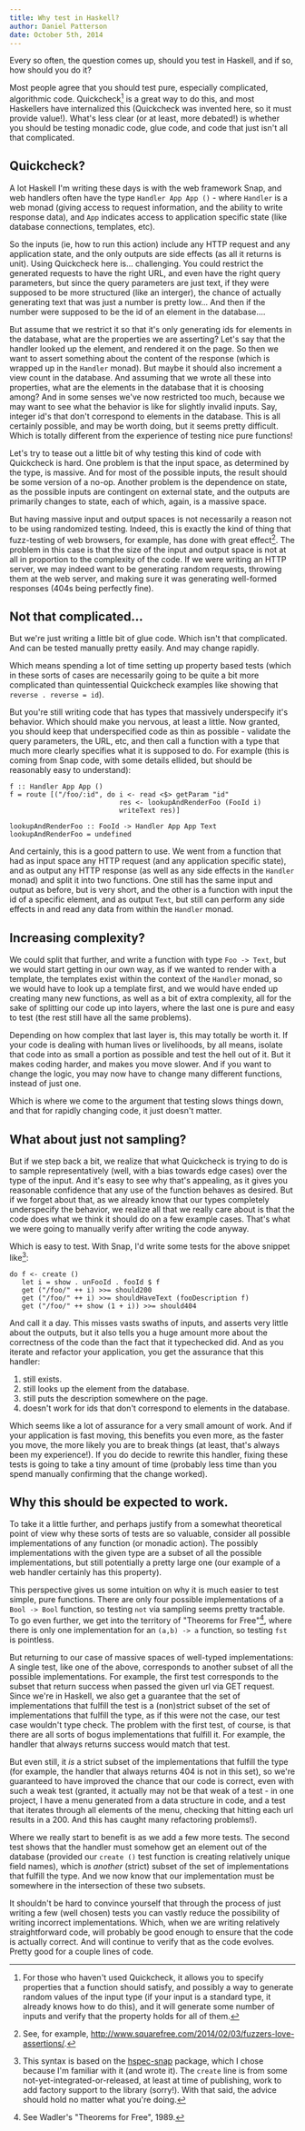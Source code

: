```yaml
---
title: Why test in Haskell?
author: Daniel Patterson
date: October 5th, 2014
---
```


Every so often, the question comes up, should you test in Haskell, and
if so, how should you do it?

Most people agree that you should test pure, especially complicated,
algorithmic code. Quickcheck[^quickcheck] is a great way to do this,
and most Haskellers have internalized this (Quickcheck was invented
here, so it must provide value!). What's less clear (or at least, more
debated!) is whether you should be testing monadic code, glue code,
and code that just isn't all that complicated.

## Quickcheck?

A lot  Haskell I'm writing these days is with the web framework Snap, and
web handlers often have the type `Handler App App ()` - where
`Handler` is a web monad (giving access to request information, and
the ability to write response data), and `App` indicates access to
application specific state (like database connections, templates,
etc).

So the inputs (ie, how to run this action) include any HTTP request
and any application state, and the only outputs are side effects (as
all it returns is unit). Using Quickcheck here is... challenging. You
could restrict the generated requests to have the right URL, and even
have the right query parameters, but since the query parameters are
just text, if they were supposed to be more structured (like an
interger), the chance of actually generating text that was just a
number is pretty low... And then if the number were supposed to be the
id of an element in the database....

But assume that we restrict it so that it's only generating ids for
elements in the database, what are the properties we are asserting?
Let's say that the handler looked up the element, and rendered it on
the page. So then we want to assert something about the content of the
response (which is wrapped up in the `Handler` monad). But maybe it
should also increment a view count in the database. And assuming that
we wrote all these into properties, what are the elements in the
database that it is choosing among? And in some senses we've now
restricted too much, because we may want to see what the behavior is
like for slightly invalid inputs. Say, integer id's that don't
correspond to elements in the database. This is all certainly
possible, and may be worth doing, but it seems pretty difficult. Which
is totally different from the experience of testing nice pure
functions!

Let's try to tease out a little bit of why testing this kind of code
with Quickcheck is hard. One problem is that the input space, as
determined by the type, is massive. And for most of the possible
inputs, the result should be some version of a no-op. Another problem
is the dependence on state, as the possible inputs are contingent on
external state, and the outputs are primarily changes to state, each
of which, again, is a massive space.

But having massive input and output spaces is not necessarily a reason
not to be using randomized testing. Indeed, this is exactly the kind
of thing that fuzz-testing of web browsers, for example, has done with
great effect[^webfuzzing]. The problem in this case is that the size of the input and
output space is not at all in proportion to the complexity of the code.
If we were writing an HTTP server, we may indeed want to be generating
random requests, throwing them at the web server, and making sure it was
generating well-formed responses (404s being perfectly fine).

## Not that complicated...

But we're just writing a little bit of glue code. Which isn't that
complicated. And can be tested manually pretty easily. And may change
rapidly.

Which means spending a lot of time setting up property based tests
(which in these sorts of cases are necessarily going to be quite a bit
more complicated than quintessential Quickcheck examples like showing
that `reverse . reverse = id`).

But you're still writing code that has types that massively
underspecify it's behavior. Which should make you nervous, at least a
little. Now granted, you should keep that underspecified code as thin
as possible - validate the query parameters, the URL, etc, and then
call a function with a type that much more clearly specifies what it is
supposed to do. For example (this is coming from Snap code, with some
details ellided, but should be reasonably easy to understand):

```
f :: Handler App App ()
f = route [("/foo/:id", do i <- read <$> getParam "id"
                           res <- lookupAndRenderFoo (FooId i)
                           writeText res)]

lookupAndRenderFoo :: FooId -> Handler App App Text
lookupAndRenderFoo = undefined
```

And certainly, this is a good pattern to use. We went from a function
that had as input space any HTTP request (and any application specific
state), and as output any HTTP response (as well as any side effects
in the `Handler` monad) and split it into two functions. One still has
the same input and output as before, but is very short, and the other
is a function with input the id of a specific element, and as output
`Text`, but still can perform any side effects in and read any data
from within the `Handler` monad.

## Increasing complexity?

We could split that further, and write a function with type `Foo ->
Text`, but we would start getting in our own way, as if we wanted to
render with a template, the templates exist within the context of the
`Handler` monad, so we would have to look up a template first, and we
would have ended up creating many new functions, as well as a bit of
extra complexity, all for the sake of splitting our code up into
layers, where the last one is pure and easy to test (the rest still
have all the same problems).

Depending on how complex that last layer is, this may totally be worth
it. If your code is dealing with human lives or livelihoods, by all
means, isolate that code into as small a portion as possible and test
the hell out of it. But it makes coding harder, and makes you move
slower. And if you want to change the logic, you may now have to
change many different functions, instead of just one.

Which is where we come to the argument that testing slows things down,
and that for rapidly changing code, it just doesn't matter.

## What about just not sampling?

But if we step back a bit, we realize that what Quickcheck is trying
to do is to sample representatively (well, with a bias towards edge
cases) over the type of the input. And it's easy to see why that's
appealing, as it gives you reasonable confidence that any use of the
function behaves as desired. But if we forget about that, as we
already know that our types completely underspecify the behavior, we
realize all that we really care about is that the code does what we
think it should do on a few example cases. That's what we were going
to manually verify after writing the code anyway.

Which is easy to test. With Snap, I'd write some tests for the above
snippet like[^hspec-snap]:

```
do f <- create ()
   let i = show . unFooId . fooId $ f
   get ("/foo/" ++ i) >>= should200
   get ("/foo/" ++ i) >>= shouldHaveText (fooDescription f)
   get ("/foo/" ++ show (1 + i)) >>= should404
```

And call it a day. This misses vasts swaths of inputs, and asserts
very little about the outputs, but it also tells you a huge amount more
about the correctness of the code than the fact that it typechecked
did. And as you iterate and refactor your application, you get the
assurance that this handler:

1. still exists.
2. still looks up the element from the database.
3. still puts the description somewhere on the page.
4. doesn't work for ids that don't correspond to elements in the database.

Which seems like a lot of assurance for a very small amount of
work. And if your application is fast moving, this benefits you even
more, as the faster you move, the more likely you are to break things
(at least, that's always been my experience!).  If you do decide to
rewrite this handler, fixing these tests is going to take a tiny
amount of time (probably less time than you spend manually confirming
that the change worked).

## Why this should be expected to work.

To take it a little further, and perhaps justify from a somewhat
theoretical point of view why these sorts of tests are so valuable,
consider all possible implementations of any function (or monadic
action). The possibly implementations with the given type are a subset
of all the possible implementations, but still potentially a pretty
large one (our example of a web handler certainly has this
property).

This perspective gives us some intuition on why it is much easier to
test simple, pure functions. There are only four possible
implementations of a `Bool -> Bool` function, so testing `not` via
sampling seems pretty tractable. To go even further, we get into the
territory of "Theorems for Free"[^freetheorems], where there is only
one implementation for an `(a,b) -> a` function, so testing `fst` is
pointless.

But returning to our case of massive spaces of well-typed
implementations: A single test, like one of the above, corresponds to
another subset of all the possible implementations. For example, the
first test corresponds to the subset that return success when passed
the given url via GET request. Since we're in Haskell, we also get a
guarantee that the set of implementations that fulfill the test is a
(non)strict subset of the set of implementations that fulfill the
type, as if this were not the case, our test case wouldn't type
check. The problem with the first test, of course, is that there are
all sorts of bogus implementations that fulfill it. For example, the
handler that always returns success would match that test.

But even still, it _is_ a strict subset of the implementations that fulfill the
type (for example, the handler that always returns 404 is not in this
set), so we're guaranteed to have improved the chance that our code is
correct, even with such a weak test (granted, it actually may not be
that weak of a test - in one project, I have a menu generated from a
data structure in code, and a test that iterates through all elements
of the menu, checking that hitting each url results in a 200. And this
has caught many refactoring problems!).

Where we really start to benefit is as we add a few more tests. The
second test shows that the handler must somehow get an element out of
the database (provided our `create ()` test function is creating
relatively unique field names), which is _another_ (strict) subset of
the set of implementations that fulfill the type. And we now know that
our implementation must be somewhere in the intersection of these two
subsets.

It shouldn't be hard to convince yourself that through the process of
just writing a few (well chosen) tests you can vastly reduce the
possibility of writing incorrect implementations. Which, when we are
writing relatively straightforward code, will probably be good enough
to ensure that the code is actually correct. And will continue to
verify that as the code evolves. Pretty good for a couple lines of code.


[^quickcheck]: For those who haven't used Quickcheck, it allows you to
specify properties that a function should satisfy, and possibly a way
to generate random values of the input type (if your input is a
standard type, it already knows how to do this), and it will generate
some number of inputs and verify that the property holds for all of
them.

[^webfuzzing]: See, for example,
http://www.squarefree.com/2014/02/03/fuzzers-love-assertions/.

[^hspec-snap]: This syntax is based on the
[hspec-snap](http://hackage.haskell.org/package/hspec-snap) package,
which I chose because I'm familiar with it (and wrote it). The
`create` line is from some not-yet-integrated-or-released, at least at
time of publishing, work to add factory support to the library
(sorry!). With that said, the advice should hold no matter what you're
doing.

[^freetheorems]: See Wadler's "Theorems for Free", 1989.
